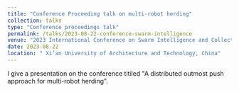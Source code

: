 ```yaml
---
title: "Conference Proceeding talk on multi-robot herding"
collection: talks
type: "Conference proceedings talk"
permalink: /talks/2023-08-22-conference-swarm-intelligence
venue: "2023 International Conference on Swarm Intelligence and Collective Robotics & The first Symposium on Collective Robotic Construction"
date: 2023-08-22
location: " Xi’an University of Architecture and Technology, China"
---
```


I give a presentation on the conference titiled "A distributed outmost push approach for multi-robot herding".
 